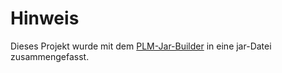 # Hinweis
Dieses Projekt wurde mit dem [PLM-Jar-Builder](https://github.com/dargmuesli/plm-jar-builder) in eine jar-Datei zusammengefasst.
